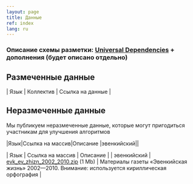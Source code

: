 ```yaml
---
layout: page
title: Данные
ref: index
lang: ru
---
```


### Описание схемы разметки: [Universal Dependencies](https://universaldependencies.org/format.html) + дополнения (будет описано отдельно)

## Размеченные данные
| Язык        | Коллектив           | Ссылка на данные  |

## Неразмеченные данные
Мы публикуем неразмеченные данные, которые могут пригодиться участникам для улучшения алгоритмов

|Язык|Ссылка на массив|Описание
|эвенкийский||

| Язык        | Ссылка на массив           | Описание  |
| эвенкийский      |  [evk_ev_zhizn_2002_2010.zip](https://drive.google.com/open?id=1he2q6RncA_NKHPIJjSzlkK-2qgEFTiCG) (1 Mb) | Материалы газеты «Эвенкийская жизнь» 2002—2010. Внимание: используется кириллическая орфография |
